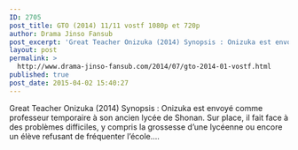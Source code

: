 ```yaml
---
ID: 2705
post_title: GTO (2014) 11/11 vostf 1080p et 720p
author: Drama Jinso Fansub
post_excerpt: 'Great Teacher Onizuka (2014) Synopsis : Onizuka est envoy&eacute; comme professeur temporaire &agrave; son ancien lyc&eacute;e de Shonan. Sur place, il fait face &agrave; des probl&egrave;mes difficiles, y compris la grossesse d&rsquo;une lyc&eacute;enne ou encore un &eacute;l&egrave;ve refusant de fr&eacute;quenter l&rsquo;&eacute;cole....'
layout: post
permalink: >
  http://www.drama-jinso-fansub.com/2014/07/gto-2014-01-vostf.html
published: true
post_date: 2015-04-02 15:40:27
---
```

Great Teacher Onizuka (2014) Synopsis : Onizuka est envoyé comme professeur temporaire à son ancien lycée de Shonan. Sur place, il fait face à des problèmes difficiles, y compris la grossesse d’une lycéenne ou encore un élève refusant de fréquenter l’école....